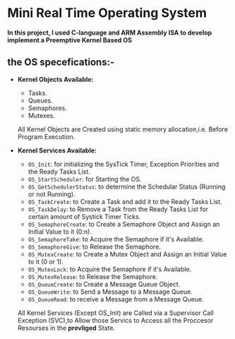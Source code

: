 # Mini Real Time Operating System
**In this project, I used C-language and ARM Assembly ISA to develop implement a
Preemptive Kernel Based OS**

## the OS specefications:-
- **Kernel Objects Available:**
    - Tasks.
    - Queues.
    - Semaphores.
    - Mutexes.
    
    All Kernel Objects are Created using static memory allocation,i.e. Before Program Execution.
    
- **Kernel Services Available:**
    - `OS_Init`: for initializing the SysTick Timer, Exception Priorities and the Ready Tasks List.
    - `OS_StartScheduler`: for Starting the OS.
    - `OS_GetSchedulerStatus`: to determine the Schedular Status (Running or not Running).
    - `OS_TaskCreate`: to Create a Task and add it to the Ready Tasks List.
    - `OS_TaskDelay`: to Remove a Task from the Ready Tasks List for certain amount of Systick Timer Ticks.
    - `OS_SemaphoreCreate`: to Create a Semaphore Object and Assign an Initial Value to it (0:n).
    - `OS_SemaphoreTake`: to Acquire the Semaphore if it's Available.
    - `OS_SemaphoreGive`: to Release the Semaphore.
    - `OS_MutexCreate`: to Create a Mutex Object and Assign an Initial Value to it (0 or 1).
    - `OS_MutexLock`: to Acquire the Semaphore if it's Available.
    - `OS_MutexRelease`: to Release the Semaphore.
    - `OS_QueueCreate`: to Create a Message Queue Object.
    - `OS_QueueWrite`: to Send a Message to a Message Queue.
    - `OS_QueueRead`: to receive a Message from a Message Queue.
    
    All Kernel Services (Except OS_Init) are Called via a Supervisor Call Exception (SVC),to Allow those Servics to Access all the
    Proccesor Resourses in the **prevliged** State.    
